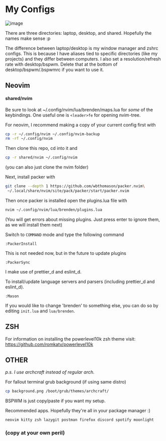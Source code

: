 # My Configs

![image](https://user-images.githubusercontent.com/47364240/216375857-dd5ab51a-0a88-4811-bb5d-d4e62cbb208c.png)

There are three directories: laptop, desktop, and shared.
Hopefully the names make sense :p

The difference between laptop/desktop is my window manager and zshrc configs.
This is because I have aliases tied to specific directories (like my projects) and they differ between computers.
I also set a resolution/refresh rate with desktop/bspwm.
Delete that at the bottom of desktop/bspwm/.bspwmrc if you want to use it.


## Neovim
#### shared/nvim

Be sure to look at ~/.config/nvim/lua/brenden/maps.lua for *some* of the keybindings.
One useful one is `<leader>fe` for opening nvim-tree.

For neovim, I recommend making a copy of your current config first with

```bash
cp -r ~/.config/nvim ~/.config/nvim-backup
rm -rf ~/.config/nvim
```

Then clone this repo, cd into it and

```bash
cp -r shared/nvim ~/.config/nvim
```
(you can also just clone the nvim folder)


Next, install packer with

```bash
git clone --depth 1 https://github.com/wbthomason/packer.nvim\
 ~/.local/share/nvim/site/pack/packer/start/packer.nvim
```

Then once packer is installed open the plugins.lua file with

```bash
nvim ~/.config/nvim/lua/brenden/plugins.lua
```

(You will get errors about missing plugins. Just press enter to ignore them, as we will install them next)

Switch to `COMMAND` mode and type the following command

```
:PackerInstall
```

This is not needed now, but in the future to update plugins

```
:PackerSync
```

I make use of prettier_d and eslint_d.

To install/update language servers and parsers (including prettier_d and eslint_d).

```
:Mason
```

If you would like to change 'brenden' to something else, you can do so by editing `init.lua` and `lua/brenden`.

## ZSH
For information on installing the powerlevel10k zsh theme visit:
https://github.com/romkatv/powerlevel10k


## OTHER
*p.s. I use archcraft instead of regular arch.*

For fallout terminal grub background (if using same distro)

```bash
cp background.png /boot/grub/themes/archcraft/
```

BSPWM is just copy/paste if you want my setup.

Recommended apps. Hopefully they're all in your package manager :)

```bash
neovim kitty zsh lazygit postman firefox discord spotify moonlight
```

### (copy at your own peril)
